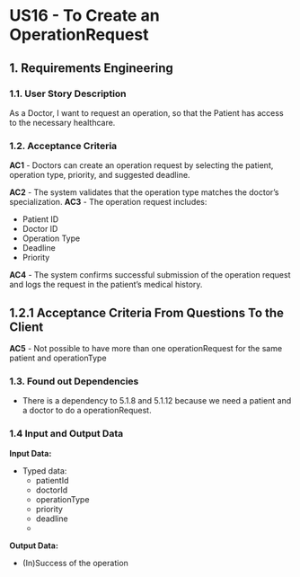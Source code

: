 # US16 - To Create an OperationRequest


## 1. Requirements Engineering

### 1.1. User Story Description

As a Doctor, I want to request an operation, so that the Patient has access to the necessary healthcare.

### 1.2. Acceptance Criteria

**AC1** - Doctors can create an operation request by selecting the patient, operation type, priority, and
suggested deadline.

**AC2** - The system validates that the operation type matches the doctor’s specialization.
**AC3** - The operation request includes:
- Patient ID
- Doctor ID
- Operation Type
- Deadline
- Priority

**AC4** - The system confirms successful submission of the operation request and logs the request in
the patient’s medical history.

## 1.2.1 Acceptance Criteria From Questions To the Client

**AC5** - Not possible to have more than one operationRequest for the same patient and operationType
    

### 1.3. Found out Dependencies

* There is a dependency to 5.1.8 and 5.1.12 because we need a patient and a doctor to do a operationRequest.

### 1.4 Input and Output Data

**Input Data:**

* Typed data:
    * patientId
    * doctorId
    * operationType
    * priority
    * deadline
    * 
**Output Data:**

* (In)Success of the operation